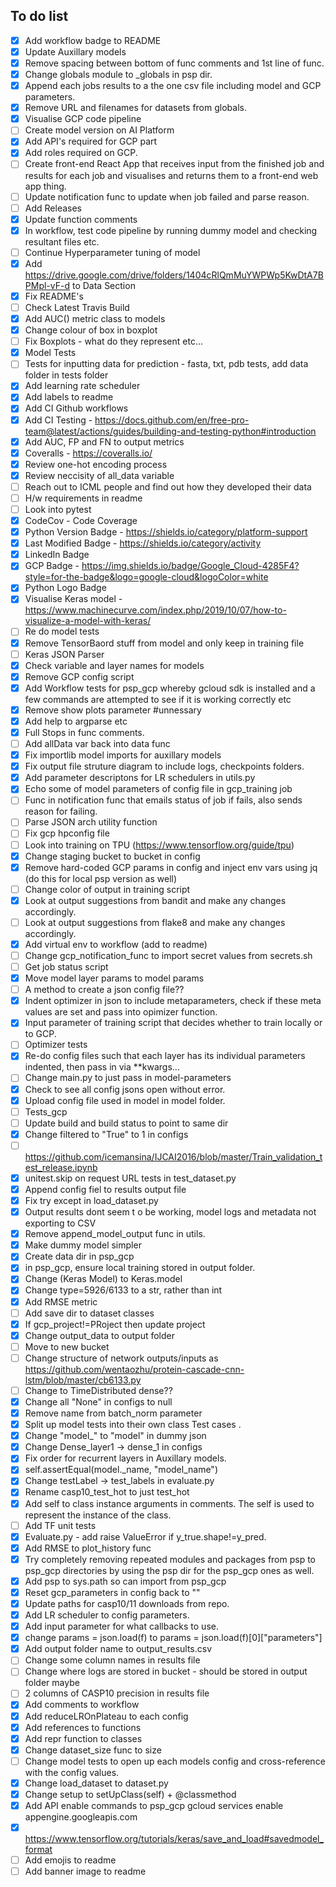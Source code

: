 To do list
----------
- [X] Add workflow badge to README
- [X] Update Auxillary models
- [X] Remove spacing between bottom of func comments and 1st line of func.
- [X] Change globals module to _globals in psp dir.
- [X] Append each jobs results to a the one csv file including model and GCP parameters.
- [X] Remove URL and filenames for datasets from globals.
- [X] Visualise GCP code pipeline
- [ ] Create model version on AI Platform
- [X] Add API's required for GCP part
- [X] Add roles required on GCP.
- [ ] Create front-end React App that receives input from the finished job and results for each job and visualises and returns them to a front-end web app thing.
- [ ] Update notification func to update when job failed and parse reason.
- [ ] Add Releases
- [X] Update function comments
- [X] In workflow, test code pipeline by running dummy model and checking resultant files etc.
- [ ] Continue Hyperparameter tuning of model
- [X] Add https://drive.google.com/drive/folders/1404cRlQmMuYWPWp5KwDtA7BPMpl-vF-d to Data Section
- [X] Fix README's
- [ ] Check Latest Travis Build
- [X] Add AUC() metric class to models
- [X] Change colour of box in boxplot
- [ ] Fix Boxplots - what do they represent etc...
- [X] Model Tests
- [ ] Tests for inputting data for prediction - fasta, txt, pdb tests, add data folder in tests folder
- [X] Add learning rate scheduler
- [X] Add labels to readme
- [X] Add CI Github workflows
- [X] Add CI Testing - https://docs.github.com/en/free-pro-team@latest/actions/guides/building-and-testing-python#introduction
- [X] Add AUC, FP and FN to output metrics
- [X] Coveralls - https://coveralls.io/
- [X] Review one-hot encoding process
- [X] Review neccisity of all_data variable
- [ ] Reach out to ICML people and find out how they developed their data
- [ ] H/w requirements in readme
- [ ] Look into pytest
- [X] CodeCov - Code Coverage
- [X] Python Version Badge - https://shields.io/category/platform-support
- [X] Last Modified Badge - https://shields.io/category/activity
- [X] LinkedIn Badge
- [X] GCP Badge - https://img.shields.io/badge/Google_Cloud-4285F4?style=for-the-badge&logo=google-cloud&logoColor=white
- [X] Python Logo Badge
- [X] Visualise Keras model - https://www.machinecurve.com/index.php/2019/10/07/how-to-visualize-a-model-with-keras/
- [ ] Re do model tests
- [X] Remove TensorBaord stuff from model and only keep in training file
- [ ] Keras JSON Parser
- [X] Check variable and layer names for models
- [X] Remove GCP config script
- [X] Add Workflow tests for psp_gcp whereby gcloud sdk is installed and a few commands are attempted to see if it is working correctly etc
- [X] Remove show plots parameter #unnessary
- [X] Add help to argparse etc
- [X] Full Stops in func comments.
- [ ] Add allData var back into data func
- [X] Fix importlib model imports for auxillary models
- [X] Fix output file struture diagram to include logs, checkpoints folders.
- [X] Add parameter descriptons for LR schedulers in utils.py
- [X] Echo some of model parameters of config file in gcp_training job
- [ ] Func in notification func that emails status of job if fails, also sends reason for failing.
- [ ] Parse JSON arch utility function
- [ ] Fix gcp hpconfig file
- [ ] Look into training on TPU (https://www.tensorflow.org/guide/tpu)
- [X] Change staging bucket to bucket in config
- [X] Remove hard-coded GCP params in config and inject env vars using jq (do this for local psp version as well)
- [ ] Change color of output in training script
- [X] Look at output suggestions from bandit and make any changes accordingly.
- [ ] Look at output suggestions from flake8 and make any changes accordingly.
- [X] Add virtual env to workflow (add to readme)
- [ ] Change gcp_notification_func to import secret values from secrets.sh
- [ ] Get job status script
- [X] Move model layer params to model params
- [ ] A method to create a json config file??
- [X] Indent optimizer in json to include metaparameters, check if these meta values are set and pass into opimizer function.
- [X] Input parameter of training script that decides whether to train locally or to GCP.
- [ ] Optimizer tests
- [X] Re-do config files such that each layer has its individual parameters indented, then pass in via **kwargs...
- [ ] Change main.py to just pass in model-parameters
- [X]  Check to see all config jsons open without error.
- [X] Upload config file used in model in model folder.
- [ ] Tests_gcp
- [ ] Update build and build status to point to same dir
- [X] Change filtered to "True" to 1 in configs
- [ ] https://github.com/icemansina/IJCAI2016/blob/master/Train_validation_test_release.ipynb
- [X] unitest.skip on request URL tests in test_dataset.py
- [X] Append config fiel to results output file
- [X] Fix try except in load_dataset.py
- [X] Output results dont seem t o be working, model logs and metadata not exporting to CSV
- [X] Remove append_model_output func in utils.
- [X] Make dummy model simpler
- [X] Create data dir in psp_gcp
- [X] in psp_gcp, ensure local training stored in output folder.
- [X] Change (Keras Model) to Keras.model
- [X] Change type=5926/6133 to a str, rather than int
- [X] Add RMSE metric
- [ ] Add save dir to dataset classes
- [X] If gcp_project!=PRoject then update project
- [X] Change output_data to output folder
- [ ] Move to new bucket
- [ ] Change structure of network outputs/inputs as https://github.com/wentaozhu/protein-cascade-cnn-lstm/blob/master/cb6133.py
- [ ] Change to TimeDistributed dense??
- [X] Change all "None" in configs to null
- [X] Remove name from batch_norm parameter
- [X] Split up model tests into their own class Test cases .
- [X] Change "model_" to "model" in dummy json
- [X] Change Dense_layer1 -> dense_1 in configs
- [X] Fix order for recurrent layers in Auxillary models.
- [X] self.assertEqual(model._name, "model_name")
- [X] Change testLabel -> test_labels in evaluate.py
- [X] Rename casp10_test_hot to just test_hot
- [X] Add self to class instance arguments in comments. The self is used to represent the instance of the class.
- [ ] Add TF unit tests
- [X] Evaluate.py - add raise ValueError if y_true.shape!=y_pred.
- [X] Add RMSE to plot_history func
- [X] Try completely removing repeated modules and packages from psp to psp_gcp directories by using the psp dir for the psp_gcp ones as well.
- [X] Add psp to sys.path so can import from psp_gcp
- [X] Reset gcp_parameters in config back to ""
- [X] Update paths for casp10/11 downloads from repo.
- [X] Add LR scheduler to config parameters.
- [X] Add input parameter for what callbacks to use.
- [X] change params = json.load(f) to params = json.load(f)[0]["parameters"]
- [X] Add output folder name to output_results.csv
- [ ] Change some column names in results file
- [ ] Change where logs are stored in bucket - should be stored in output folder maybe
- [ ] 2 columns of CASP10 precision in results file
- [X] Add comments to workflow
- [X] Add reduceLROnPlateau to each config
- [X] Add references to functions
- [X] Add repr function to classes
- [X] Change dataset_size func to size
- [ ] Change model tests to open up each models config and cross-reference with the config values.
- [X] Change load_dataset to dataset.py
- [X] Change setup to setUpClass(self) + @classmethod
- [X] Add API enable commands to psp_gcp gcloud services enable appengine.googleapis.com
- [X] https://www.tensorflow.org/tutorials/keras/save_and_load#savedmodel_format
- [ ] Add emojis to readme
- [ ] Add banner image to readme